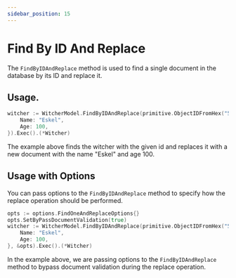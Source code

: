 ```yaml
---
sidebar_position: 15
---
```


# Find By ID And Replace

The `FindByIDAndReplace` method is used to find a single document in the database by its ID and replace it.

## Usage.

```go
witcher := WitcherModel.FindByIDAndReplace(primitive.ObjectIDFromHex("5f9f1b2b6f6b1b6d7f9b1b6d"), Witcher{
    Name: "Eskel",
    Age: 100,
}).Exec().(*Witcher)
```

The example above finds the witcher with the given id and replaces it with a new document with the name "Eskel" and age 100.

## Usage with Options

You can pass options to the `FindByIDAndReplace` method to specify how the replace operation should be performed.

```go
opts := options.FindOneAndReplaceOptions{}
opts.SetByPassDocumentValidation(true)
witcher := WitcherModel.FindByIDAndReplace(primitive.ObjectIDFromHex("5f9f1b2b6f6b1b6d7f9b1b6d"), Witcher{
    Name: "Eskel",
    Age: 100,
}, &opts).Exec().(*Witcher)
```

In the example above, we are passing options to the `FindByIDAndReplace` method to bypass document validation during the replace operation.
